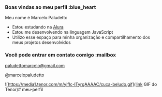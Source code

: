 ### Boas vindas ao meu perfil :blue_heart

Meu nome é Marcelo Paludetto

- Estou estudando na [Alura](00001116118099SP@al.educacao.sp.gov.br)
- Estou me desenvolvendo na linguagem JavaScript
- Utilizo esse espaço para minha organização e compartilhamento dos meus projetos desenvolvidos

### Você pode entrar em contato comigo :mailbox

paludettomarcelo@gmail.com

@marcelopaludetto

![https://media1.tenor.com/m/yiflc-ITyrgAAAAC/cuca-beludo.gif](link GIF do Tenor)# meu-perfil
